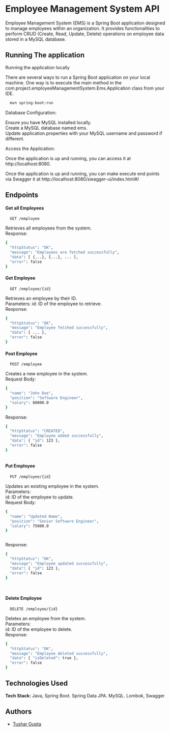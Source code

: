 
# Employee Management System API

Employee Management System (EMS) is a Spring Boot application designed to manage employees within an organization. It provides functionalities to perform CRUD (Create, Read, Update, Delete) operations on employee data stored in a MySQL database.


## Running The application

Running the application locally

There are several ways to run a Spring Boot application on your local machine. One way is to execute the main method in the com.project.employeeManagementSystem.Ems.Application class from your IDE.

```bash
  mvn spring-boot:run
```

Database Configuration:

Ensure you have MySQL installed locally.  
Create a MySQL database named ems.  
Update application.properties with your MySQL username and password if different.

Access the Application:

Once the application is up and running, you can access it at http://localhost:8080.   

Once the application is up and running, you can make execute end points via Swagger it at http://localhost:8080/swagger-ui/index.html#/



## Endpoints

#### Get all Employees

```http
  GET /employee
```

Retrieves all employees from the system.  
Response:

```bash
{
  "httpStatus": "OK",  
  "message": "Employees are fetched successfully",  
  "data": [ {...}, {...}, ... ],  
  "error": false
}
```

#### Get Employee

```http
  GET /employee/{id}
```

Retrieves an employee by their ID.  
Parameters:
id: ID of the employee to retrieve.  
Response:
```bash
{
  "httpStatus": "OK",
  "message": "Employee fetched successfully",
  "data": { ... },
  "error": false
}

```

#### Post Employee


```http
  POST /employee
```

Creates a new employee in the system.  
Request Body:

```bash
{
  "name": "John Doe",
  "position": "Software Engineer",
  "salary": 60000.0
}


```
Response:
```bash
{
  "httpStatus": "CREATED",
  "message": "Employee added successfully",
  "data": { "id": 123 },
  "error": false
}



```
#### Put Employee


```http
  PUT /employee/{id}
```

Updates an existing employee in the system.  
Parameters:  
id: ID of the employee to update.  
Request Body:

```bash
{
  "name": "Updated Name",
  "position": "Senior Software Engineer",
  "salary": 75000.0
}



```
Response:
```bash
{
  "httpStatus": "OK",
  "message": "Employee updated successfully",
  "data": { "id": 123 },
  "error": false
}




```

#### Delete Employee

```http
  DELETE /employee/{id}
```

Deletes an employee from the system.  
Parameters:  
id: ID of the employee to delete.  
Response:
```bash
{
  "httpStatus": "OK",
  "message": "Employee deleted successfully",
  "data": { "isDeleted": true },
  "error": false
}


```


## Technologies Used

**Tech Stack:** Java,
Spring Boot.
Spring Data JPA.
MySQL.
Lombok,
Swagger



## Authors

- [Tushar Gupta](tggguptatushar@gmail.com)

